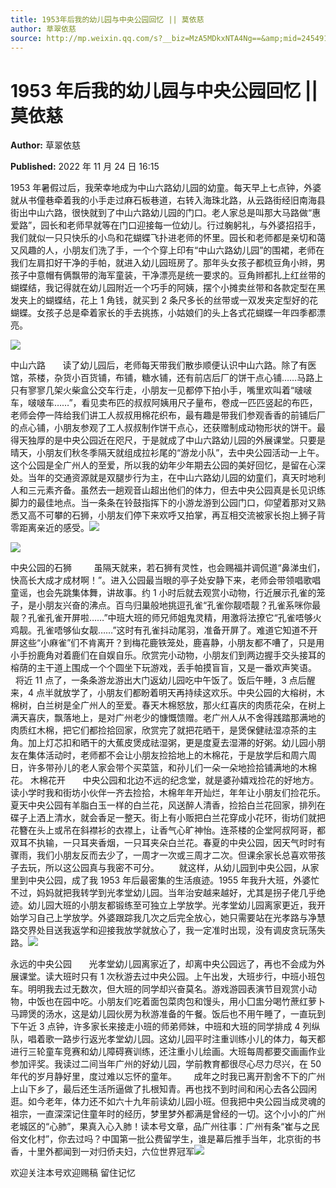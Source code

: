```yaml
---
title: 1953年后我的幼儿园与中央公园回忆 || 莫依慈
author: 草翠依慈
source: http://mp.weixin.qq.com/s?__biz=MzA5MDkxNTA4Ng==&amp;mid=2454912866&amp;idx=1&amp;sn=3316c5f033c3671ea26d905bdc031d66&amp;chksm=87a23703b0d5be15ab0b5556556ea5b460a7db5812690cd1627576326dd2c78aee2f83d2f863#rd
---
```


# 1953 年后我的幼儿园与中央公园回忆 || 莫依慈

**Author:** 草翠依慈

**Published:** 2022 年 11 月 24 日 16:15

1953 年暑假过后，我荣幸地成为中山六路幼儿园的幼童。每天早上七点钟，外婆就从书僮巷牵着我的小手走过麻石板巷道，右转入海珠北路，从云路街经旧南海县街出中山六路，很快就到了中山六路幼儿园的门口。老人家总是叫那大马路做“惠爱路”，园长和老师早就等在门口迎接每一位幼儿。行过躹躬礼，与外婆招招手，我们就似一只只快乐的小鸟和花蝴蝶飞扑进老师的怀里。园长和老师都是亲切和蔼又风趣的人，小朋友们洗了手，一个个穿上印有“中山六路幼儿园”的围裙，老师在我们左肩扣好干净的手帕，就进入幼儿园班房了。那年头女孩子都梳豆角小辫，男孩子中意帽有俩飘带的海军童装，干净漂亮是统一要求的。豆角辫都扎上红丝带的蝴蝶结，我记得就在幼儿园附近一个巧手的阿姨，摆个小摊卖丝带和各款定型在黑发夹上的蝴蝶结，花上 1 角钱，就买到 2 条尺多长的丝带或一双发夹定型好的花蝴蝶。女孩子总是牵着家长的手去挑拣，小姑娘们的头上各式花蝴蝶一年四季都漂亮。

![](https://mmbiz.qpic.cn/mmbiz_jpg/PJWG74pLsMawGFVfsyP6oFbTdibceUlLI9fmSNibib9HolgHehD8dyMjgBotLniaE4pIibxjdsOVLpv1sXgRpkZhBSw/640)

中山六路       读了幼儿园后，老师每天带我们散歩顺便认识中山六路。除了有医馆，茶楼，杂货小百货铺，布铺，糖水铺，还有前店后厂的饼干点心铺……马路上只有寥寥几架火柴盒公交车行走，小朋友一见都停下拍小手，嘴里欢叫着“啵啵车，啵啵车……”，看见卖布匹的叔叔阿姨用尺子量布，卷成一匹匹竖起的布匹，老师会停一阵给我们讲工人叔叔用棉花织布，最有趣是带我们参观香香的前铺后厂的点心铺，小朋友参观了工人叔叔制作饼干点心，还获赠制成动物形状的饼干。最得天独厚的是中央公园近在咫尺，于是就成了中山六路幼儿园的外展课堂。只要是晴天，小朋友们秋冬季隔天就组成拉衫尾的“游龙小队”，去中央公园活动一上午。这个公园是全广州人的至爱，所以我的幼年少年期去公园的美好回忆，是留在心深处。当年的交通资源就是双腿步行为主，在中山六路幼儿园的幼童们，真天时地利人和三元素齐备。虽然去一趟观音山超出他们的体力，但去中央公园真是长见识练脚力的最佳地点。当一条条在铃鼓指挥下的小游龙游到公园门口，仰望着那对又熟悉又高不可攀的石狮，小朋友们停下来欢呼又拍掌，再互相交流被家长抱上狮子背零距离亲近的感受。![](https://mmbiz.qpic.cn/mmbiz_png/bL2iaicTYdZn7k0Fpdw7RkiblwdpdMJ2UR5CpWTJRcqPCms5vHHF9zpoib1kR1ricibQbn3dSEZJo8Zr7d5bPQrHqlnQ/640?wx_fmt=png)

![](https://mmbiz.qpic.cn/mmbiz_jpg/PJWG74pLsMawGFVfsyP6oFbTdibceUlLI9iapRBYia0qFsAgIP2dobyrltgRQ9ammQELehQChrbN02kh6pvuwQZ2g/640)

中央公园的石狮         虽隔天就来，若石狮有灵性，也会赐福并调侃道“鼻涕虫们，快高长大成才成材啊！”。进入公园最当眼的亭子处安静下来，老师会带领唱歌唱童谣，也会先跳集体舞，讲故事。约 1 小时后就去观赏小动物，行近展示孔雀的笼子，是小朋友兴奋的沸点。百鸟归巢般地挑逗孔雀“孔雀你靓唔靓？孔雀系咪你最靓？孔雀孔雀开屏啦……”中班大班的师兄师姐鬼灵精，用激将法撩它“孔雀唔够火鸡靓。孔雀唔够仙女靓……”这时有孔雀抖动尾羽，准备开屏了。难道它知道不开屏这些“小麻雀”们不肯离开？到梅花鹿铁笼处，鹿喜静，小朋友都不嘈了，只是用小手扮鹿角对着鹿们在自娱自乐。欣赏完小动物，小朋友们到两边握手交头接耳的榕荫的主干道上围成一个个圆坐下玩游戏，丢手帕摸盲盲，又是一番欢声笑语。      将近 11 点了，一条条游龙游出大门返幼儿园吃中午饭了。饭后午睡，3 点后醒来，4 点半就放学了，小朋友们都盼着明天再持续这欢乐。中央公园的大榕树，木棉树，白兰树是全广州人的至爱。春天木棉怒放，那火红喜庆的肉质花朵，在树上满天喜庆，飘落地上，是对广州老少的慷慨馈赠。老广州人从不舍得践踏那满地的肉质红木棉，把它们都捡拾回家，欣赏完了就把花晒干，是煲保健祛湿凉茶的主角。加上灯芯扣和晒干的大蕉皮煲成祛湿粥，更是度夏去湿滞的好粥。幼儿园小朋友在集体活动时，老师都不会让小朋友捡拾地上的木棉花，于是放学后和周六周日，许多带孙儿的老人家会带个买菜篮，和孙儿们一朵一朵地捡拾铺满地的木棉花。
木棉花开       中央公园和北边不远的纪念堂，就是婆孙嬉戏捡花的好地方。读小学时我和街坊小伙伴一齐去捡拾，木棉年年开灿烂，年年让小朋友们捡花乐。夏天中央公园有羊脂白玉一样的白兰花，风送醉人清香，捡拾白兰花回家，排列在碟子上洒上清水，就会香足一整天。街上有小贩把白兰花穿成小花环，街坊们就把花簪在头上或吊在斜襟衫的衣襟上，让香气心旷神怡。连茶楼的企堂阿叔阿哥，都双耳不执输，一只耳夹香烟，一只耳夹朵白兰花。春夏的中央公园，因天气时时有骤雨，我们小朋友反而去少了，一周才一次或三周才二次。但课余家长总喜欢带孩子去玩，所以这公园真与我密不可分。        就这样，从幼儿园到中央公园，从家里到中央公园，成了我 1953 年后最密集的生活痕迹。1955 年我升大班，外婆忙不过，妈妈就把我转学到光孝堂幼儿园。当年治安越来越好，尤其是拐子佬几乎绝迹。幼儿园大班的小朋友都锻练至可独立上学放学。光孝堂幼儿园离家更近，我开始学习自己上学放学。外婆跟踪我几次之后完全放心，她只需要站在光孝路与净慧路交界处目送我返学和迎接我放学就放心了，我一定准时出现，没有调皮贪玩荡失路。![](https://mmbiz.qpic.cn/mmbiz_jpg/PJWG74pLsMawGFVfsyP6oFbTdibceUlLID0LE0TO9DOVR9ydU9d1eTjx8Ve79ZMQnqib0oIQfta9ric6cpxicbWH4w/640)

永远的中央公园       光孝堂幼儿园离家近了，却离中央公园远了，再也不会成为外展课堂。读大班时只有 1 次秋游去过中央公园。上午出发，大班步行，中班小班包车。明明我去过无数次，但大班的同学却兴奋莫名。游戏游园表演节目观赏小动物，中饭也在园中吃。小朋友们吃着面包菜肉包和馒头，用小囗盅分喝竹蔗红萝卜马蹄煲的汤水，这是幼儿园伙房为秋游准备的午餐。饭后也不用午睡了，一直玩到下午近 3 点钟，许多家长来接走小班的师弟师妹，中班和大班的同学排成 4 列纵队，唱着歌一路步行返光孝堂幼儿园。这幼儿园平时注重训练小儿的体力，每天都进行三轮童车竞赛和幼儿障碍赛训练，还注重小儿绘画。大班每周都要交画画作业参加评奖。我读过二间当年广州的好幼儿园，学前教育都很尽心尽力尽兴，在 50 年代的岁月静好里，度过难以忘怀的童年。       成年之时我已离开割舍不下的广州上山下乡了，最后还生活所逼做了扎根知青。再也找不到时间和闲心去各公园闲逛。如今老年，体力还不如六十九年前读幼儿园小班。但我把中央公园当成灵魂的祖宗，一直深深记住童年时的经历，梦里梦外都满是曾经的一切。这个小小的广州老城区的“心肺”，果真入心入肺！读本号文章，品广州往事：广州有条“崔与之民俗文化村”，你去过吗？中国第一批公费留学生，谁是幕后推手当年，北京街的书香，十里外都闻到一对归侨夫妇，六位世界冠军![](https://mmbiz.qpic.cn/mmbiz_jpg/PJWG74pLsMawGFVfsyP6oFbTdibceUlLI2b9icV0d8y0nuEh2DMWfbwb3ZNbSDx50gye3FOEat4d3KnJTlNicicHdg/640)

欢迎关注本号欢迎赐稿 留住记忆
